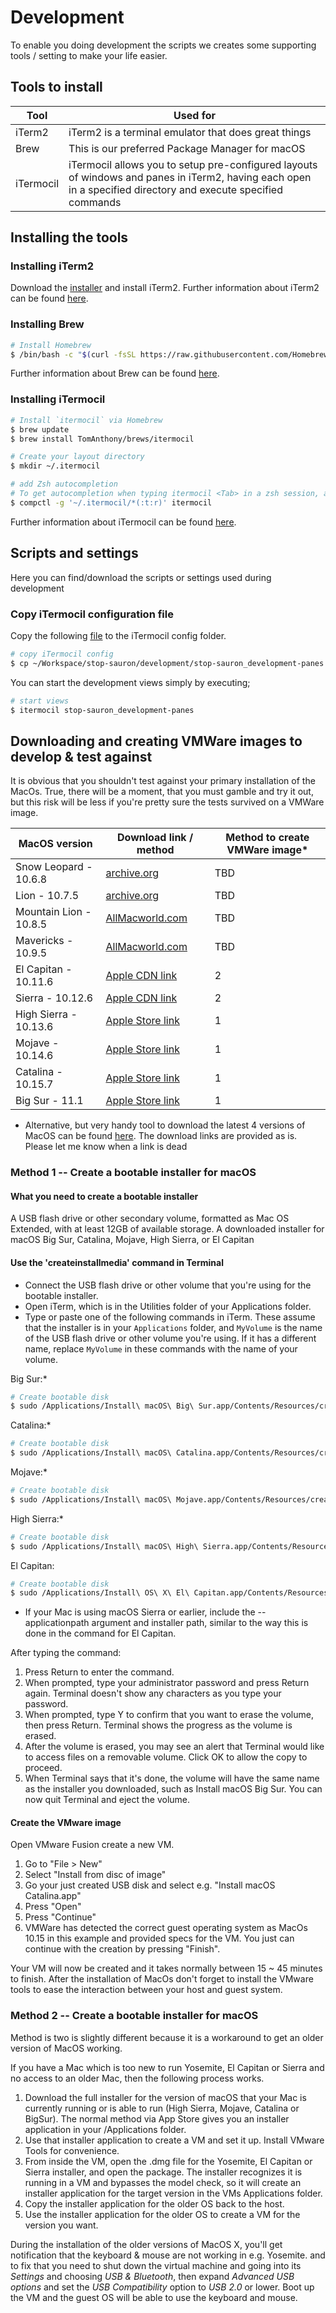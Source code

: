 # Development

To enable you doing development the scripts we creates some supporting tools / setting to make your life easier.

## Tools to install

| Tool | Used for |
| --- | --- |
| iTerm2 | iTerm2 is a terminal emulator that does great things |
| Brew | This is our preferred Package Manager for macOS |
| iTermocil | iTermocil allows you to setup pre-configured layouts of windows and panes in iTerm2, having each open in a specified directory and execute specified commands |

## Installing the tools

### Installing iTerm2

Download the [installer](https://iterm2.com/downloads/stable/latest) and install iTerm2.
Further information about iTerm2 can be found [here](https://iterm2.com).

### Installing Brew

```bash
# Install Homebrew
$ /bin/bash -c "$(curl -fsSL https://raw.githubusercontent.com/Homebrew/install/HEAD/install.sh)" 

```

Further information about Brew can be found [here](https://brew.sh/).

### Installing iTermocil

```bash
# Install `itermocil` via Homebrew
$ brew update
$ brew install TomAnthony/brews/itermocil

# Create your layout directory
$ mkdir ~/.itermocil

# add Zsh autocompletion
# To get autocompletion when typing itermocil <Tab> in a zsh session, add this line to your ~/.zshrc file:
$ compctl -g '~/.itermocil/*(:t:r)' itermocil

```

Further information about iTermocil can be found [here](https://github.com/TomAnthony/itermocil).

## Scripts and settings

Here you can find/download the scripts or settings used during development

### Copy iTermocil configuration file

Copy the following [file](https://github.com/tr3kl0v/stop-sauron/blob/main/development/stop-sauron_development-panes.yml) to the iTermocil config folder.

```bash
# copy iTermocil config
$ cp ~/Workspace/stop-sauron/development/stop-sauron_development-panes.yml ~/.itermocil/stop-sauron_development-panes.yml

```

You can start the development views simply by executing;

```bash
# start views
$ itermocil stop-sauron_development-panes

```

## Downloading and creating VMWare images to develop & test against

It is obvious that you shouldn't test against your primary installation of the MacOs. True, there will be a moment, that you must gamble and try it out, but this risk will be less if you're pretty sure the tests survived on a VMWare image.

| MacOS version | Download link / method | Method to create VMWare image* |
| --- | --- | --- |
| Snow Leopard - 10.6.8 |  [archive.org](https://archive.org/details/SnowLeopardInstall) | TBD |
| Lion - 10.7.5 | [archive.org](https://archive.org/details/mac-os-x-10.7.5) | TBD |
| Mountain Lion - 10.8.5 | [AllMacworld.com](https://allmacworld.com/mac-os-x-mountain-lion-10-8-5-free-download/) | TBD |
| Mavericks - 10.9.5 | [AllMacworld.com](https://allmacworld.com/mac-os-x-mavericks-10-9-5-free-download/) | TBD |
| El Capitan - 10.11.6 | [Apple CDN link](http://updates-http.cdn-apple.com/2019/cert/061-41424-20191024-218af9ec-cf50-4516-9011-228c78eda3d2/InstallMacOSX.dmg) |  2 |
| Sierra - 10.12.6 | [Apple CDN link](http://updates-http.cdn-apple.com/2019/cert/061-39476-20191023-48f365f4-0015-4c41-9f44-39d3d2aca067/InstallOS.dmg) |  2 |
| High Sierra - 10.13.6 | [Apple Store link](https://apps.apple.com/us/app/macos-high-sierra/id1246284741?ls=1&mt=12) | 1 |
| Mojave - 10.14.6 | [Apple Store link](https://apps.apple.com/gb/app/macos-mojave/id1398502828?mt=12) | 1 |
| Catalina - 10.15.7 | [Apple Store link](https://apps.apple.com/sg/app/macos-catalina/id1466841314?mt=12) | 1 |
| Big Sur - 11.1 | [Apple Store link](https://apps.apple.com/us/app/macos-big-sur/id1526878132?mt=12) | 1 |

* Alternative, but very handy tool to download the latest 4 versions of MacOS can be found [here](https://github.com/munki/macadmin-scripts). The download links are provided as is. Please let me know when a link is dead

### Method 1 --  Create a bootable installer for macOS

#### What you need to create a bootable installer

A USB flash drive or other secondary volume, formatted as Mac OS Extended, with at least 12GB of available storage. A downloaded installer for macOS Big Sur, Catalina, Mojave, High Sierra, or El Capitan

#### Use the 'createinstallmedia' command in Terminal

* Connect the USB flash drive or other volume that you're using for the bootable installer. 
* Open iTerm, which is in the Utilities folder of your Applications folder.
* Type or paste one of the following commands in iTerm. These assume that the installer is in your `Applications` folder, and `MyVolume` is the name of the USB flash drive or other volume you're using. If it has a different name, replace `MyVolume` in these commands with the name of your volume.

Big Sur:*

```bash
# Create bootable disk
$ sudo /Applications/Install\ macOS\ Big\ Sur.app/Contents/Resources/createinstallmedia --volume /Volumes/MyVolume

```

Catalina:*

```bash
# Create bootable disk
$ sudo /Applications/Install\ macOS\ Catalina.app/Contents/Resources/createinstallmedia --volume /Volumes/MyVolume
```

Mojave:*

```bash
# Create bootable disk
$ sudo /Applications/Install\ macOS\ Mojave.app/Contents/Resources/createinstallmedia --volume /Volumes/MyVolume

```

High Sierra:*

```bash
# Create bootable disk
$ sudo /Applications/Install\ macOS\ High\ Sierra.app/Contents/Resources/createinstallmedia --volume /Volumes/MyVolume
```

El Capitan:

```bash
# Create bootable disk
$ sudo /Applications/Install\ OS\ X\ El\ Capitan.app/Contents/Resources/createinstallmedia --volume /Volumes/MyVolume --applicationpath /Applications/Install\ OS\ X\ El\ Capitan.app
```

* If your Mac is using macOS Sierra or earlier, include the --applicationpath argument and installer path, similar to the way this is done in the command for El Capitan.

After typing the command:

1. Press Return to enter the command.
2. When prompted, type your administrator password and press Return again. Terminal doesn't show any characters as you type your password.
3. When prompted, type Y to confirm that you want to erase the volume, then press Return. Terminal shows the progress as the volume is erased.
4. After the volume is erased, you may see an alert that Terminal would like to access files on a removable volume. Click OK to allow the copy to proceed. 
5. When Terminal says that it's done, the volume will have the same name as the installer you downloaded, such as Install macOS Big Sur. You can now quit Terminal and eject the volume.

#### Create the VMware image

Open VMware Fusion create a new VM.

1. Go to "File > New"
2. Select "Install from disc of image"
3. Go your just created USB disk and select e.g. "Install macOS Catalina.app"
4. Press "Open"
5. Press "Continue"
6. VMWare has detected the correct guest operating system as MacOs 10.15 in this example and provided specs for the VM. You just can continue with the creation by pressing "Finish".

Your VM will now be created and it takes normally between 15 ~ 45 minutes to finish. After the installation of MacOs don't forget to install the VMware tools to ease the interaction between your host and guest system.
### Method 2 --  Create a bootable installer for macOS

Method is two is slightly different because it is a workaround to get an older version of MacOS working.

If you have a Mac which is too new to run Yosemite, El Capitan or Sierra and no access to an older Mac, then the following process works.

1. Download the full installer for the version of macOS that your Mac is currently running or is able to run (High Sierra, Mojave, Catalina or BigSur). The normal method via App Store gives you an installer application in your /Applications folder.
2. Use that installer application to create a VM and set it up. Install VMware Tools for convenience.
3. From inside the VM, open the .dmg file for the Yosemite, El Capitan or Sierra installer, and open the package. The installer recognizes it is running in a VM and bypasses the model check, so it will create an installer application for the target version in the VMs Applications folder.
4. Copy the installer application for the older OS back to the host.
5. Use the installer application for the older OS to create a VM for the version you want.

During the installation of the older versions of MacOS X, you'll get notification that the keyboard & mouse are not working in e.g. Yosemite. and to fix that you need to shut down the virtual machine and going into its *Settings* and choosing *USB & Bluetooth*, then expand *Advanced USB options* and set the *USB Compatibility* option to *USB 2.0* or lower.  Boot up the VM and the guest OS will be able to use the keyboard and mouse.
